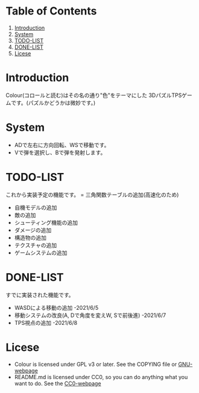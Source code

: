 
# Table of Contents

1.  [Introduction](#orge750b2a)
2.  [System](#orgaa5d20f)
3.  [TODO-LIST](#org7e399ce)
4.  [DONE-LIST](#org4d6bdbb)
5.  [Licese](#org8f41640)



<a id="orge750b2a"></a>

# Introduction

Colour(コロールと読む)はその名の通り"色"をテーマにした
3DパズルTPSゲームです。(パズルかどうかは微妙です。)


<a id="orgaa5d20f"></a>

# System

-   ADで左右に方向回転、WSで移動です。
-   Vで弾を選択し、Bで弾を発射します。


<a id="org7e399ce"></a>

# TODO-LIST

これから実装予定の機能です。
= 三角関数テーブルの追加(高速化のため)

-   自機モデルの追加
-   敵の追加
-   シューティング機能の追加
-   ダメージの追加
-   構造物の追加
-   テクスチャの追加
-   ゲームシステムの追加


<a id="org4d6bdbb"></a>

# DONE-LIST

すでに実装された機能です。

-   WASDによる移動の追加 -2021/6/5
-   移動システムの改良(A, Dで角度を変えW, Sで前後進) -2021/6/7
-   TPS視点の追加 -2021/6/8


<a id="org8f41640"></a>

# Licese

-   Colour is licensed under GPL v3 or later.
    See the COPYING file or [GNU-webpage](https://www.gnu.org/licenses)
-   README.md is licensed under CC0,
    so you can do anything what you want to do.
    See the [CC0-webpage](https://creativecommons.org/choose/zero/)


